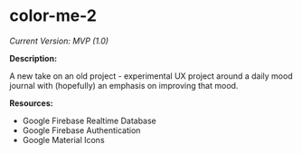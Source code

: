 # color-me-2
*Current Version: MVP (1.0)*

**Description:**

A new take on an old project - experimental UX project around a daily mood journal with (hopefully) an emphasis on improving that mood.

**Resources:**
- Google Firebase Realtime Database
- Google Firebase Authentication
- Google Material Icons
